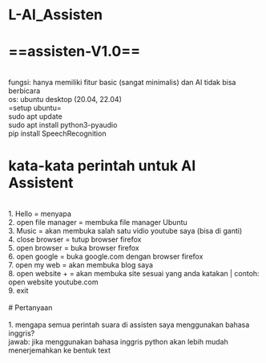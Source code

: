 # L-AI_Assisten

# ==assisten-V1.0==
<br>
fungsi: hanya memiliki fitur basic (sangat minimalis) dan AI tidak bisa berbicara
<br>
os: ubuntu desktop (20.04, 22.04)
<br>
=setup ubuntu=
<br>
sudo apt update
<br>
sudo apt install python3-pyaudio
<br>
pip install SpeechRecognition
<br>

# kata-kata perintah untuk AI Assistent
<br>
1. Hello = menyapa
<br>
2. open file manager = membuka file manager Ubuntu
<br>
3. Music = akan membuka salah satu vidio youtube saya (bisa di ganti)
<br>
4. close browser = tutup browser firefox
<br>
5. open browser = buka browser firefox
<br>
6. open google = buka google.com dengan browser firefox
<br>
7. open my web = akan membuka blog saya 
<br>
8. open website + <url> = akan membuka site sesuai yang anda katakan | contoh: open website youtube.com
<br>
9. exit
<br>
<br>
# Pertanyaan
<br>
<br>
1. mengapa semua perintah suara di assisten saya menggunakan bahasa inggris?
<br>
jawab: jika menggunakan bahasa inggris python akan lebih mudah menerjemahkan ke bentuk text
<br>
<br>
